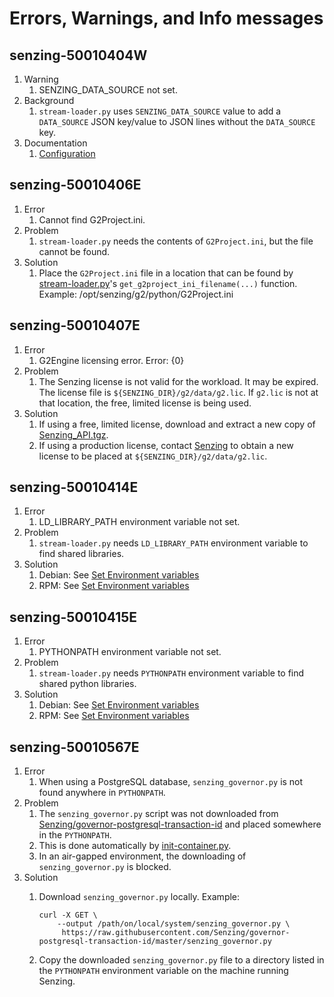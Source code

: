 # Errors, Warnings, and Info messages

## senzing-50010404W

1. Warning
    1. SENZING_DATA_SOURCE not set.
1. Background
    1. `stream-loader.py` uses `SENZING_DATA_SOURCE` value to add a `DATA_SOURCE` JSON key/value to JSON lines  without the `DATA_SOURCE` key.
1. Documentation
    1. [Configuration](../README.md#configuration)

## senzing-50010406E

1. Error
    1. Cannot find G2Project.ini.
1. Problem
    1. `stream-loader.py` needs the contents of `G2Project.ini`, but the file cannot be found.
1. Solution
    1. Place the `G2Project.ini` file in a location that can be found by [stream-loader.py](../stream-loader.py)'s `get_g2project_ini_filename(...)` function.
    Example: /opt/senzing/g2/python/G2Project.ini

## senzing-50010407E

1. Error
    1. G2Engine licensing error.  Error: {0}
1. Problem
    1. The Senzing license is not valid for the workload.  It may be expired. The license file is `${SENZING_DIR}/g2/data/g2.lic`.  If `g2.lic` is not at that location, the free, limited license is being used.
1. Solution
    1. If using a free, limited license, download and extract a new copy of [Senzing_API.tgz](https://s3.amazonaws.com/public-read-access/SenzingComDownloads/Senzing_API.tgz).
    1. If using a production license, contact [Senzing](http://senzing.com) to obtain a new license to be placed at `${SENZING_DIR}/g2/data/g2.lic`.

## senzing-50010414E

1. Error
    1. LD_LIBRARY_PATH environment variable not set.
1. Problem
    1. `stream-loader.py` needs `LD_LIBRARY_PATH` environment variable to find shared libraries.
1. Solution
    1. Debian: See [Set Environment variables](debian-based-installation.md#set-environment-variables)
    1. RPM: See [Set Environment variables](rpm-based-installation.md#set-environment-variables)

## senzing-50010415E

1. Error
    1. PYTHONPATH environment variable not set.
1. Problem
    1. `stream-loader.py` needs `PYTHONPATH` environment variable to find shared python libraries.
1. Solution
    1. Debian: See [Set Environment variables](debian-based-installation.md#set-environment-variables)
    1. RPM: See [Set Environment variables](rpm-based-installation.md#set-environment-variables)

## senzing-50010567E

1. Error
    1. When using a PostgreSQL database, `senzing_governor.py` is not found anywhere in `PYTHONPATH`.
1. Problem
    1. The `senzing_governor.py` script was not downloaded from [Senzing/governor-postgresql-transaction-id](https://github.com/Senzing/governor-postgresql-transaction-id) and placed somewhere in the `PYTHONPATH`.
    1. This is done automatically by [init-container.py](https://github.com/Senzing/docker-init-container).
    1. In an air-gapped environment, the downloading of `senzing_governor.py` is blocked.
1. Solution
    1. Download `senzing_governor.py` locally.
       Example:

        ```console
        curl -X GET \
            --output /path/on/local/system/senzing_governor.py \
             https://raw.githubusercontent.com/Senzing/governor-postgresql-transaction-id/master/senzing_governor.py
        ```

    1. Copy the downloaded `senzing_governor.py` file to a directory listed in the `PYTHONPATH` environment variable on the machine running Senzing.
